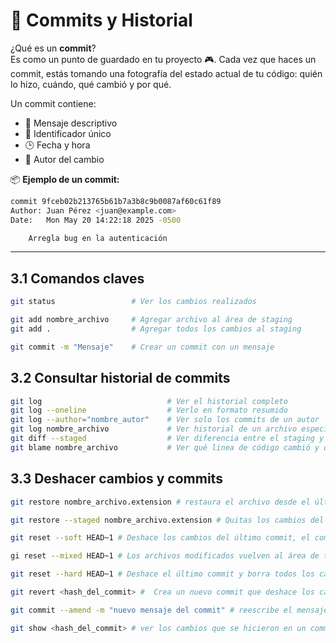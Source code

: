 # 🧱 Commits y Historial

¿Qué es un **commit**?  
Es como un punto de guardado en tu proyecto 🎮. Cada vez que haces un commit, estás tomando una fotografía del estado actual de tu código: quién lo hizo, cuándo, qué cambió y por qué.

Un commit contiene:

- 📝 Mensaje descriptivo
- 🔑 Identificador único
- 🕒 Fecha y hora
- 👤 Autor del cambio

📦 **Ejemplo de un commit:**
```bash
commit 9fceb02b213765b61b7a3b8c9b0087af60c61f89
Author: Juan Pérez <juan@example.com>
Date:   Mon May 20 14:22:18 2025 -0500

    Arregla bug en la autenticación
```
---

## 3.1 Comandos claves
```bash
git status                 # Ver los cambios realizados

git add nombre_archivo     # Agregar archivo al área de staging
git add .                  # Agregar todos los cambios al staging

git commit -m "Mensaje"    # Crear un commit con un mensaje


```
## 3.2 Consultar historial de commits
```bash
git log                            # Ver el historial completo
git log --oneline                  # Verlo en formato resumido
git log --author="nombre_autor"    # Ver solo los commits de un autor
git log nombre_archivo             # Ver historial de un archivo específico
git diff --staged                  # Ver diferencia entre el staging y último commit
git blame nombre_archivo           # Ver qué linea de código cambió y quién la modificó
```

## 3.3 Deshacer cambios y commits
```bash
git restore nombre_archivo.extension # restaura el archivo desde el último commit, borra los cambios que aún no han sido añadidos con git add.

git restore --staged nombre_archivo.extension # Quitas los cambios del área del staging.

git reset --soft HEAD~1 # Deshace los cambios del último commit, el commit desaparece regresando al commit anterior, pero los cambios de este se mantienen en el staged listo hacer un commit.

gi reset --mixed HEAD~1 # Los archivos modificados vuelven al área de trabajo (working directory), y salen del staging.

git reset --hard HEAD~1 # Deshace el último commit y borra todos los cambios, pierdes el staging y las modificaciones en tu proyecto. En otras palabras, pierdes todo el último commit y regresas al anterior.

git revert <hash_del_commit> #  Crea un nuevo commit que deshace los cambios del commit que indiques. Es el más recomendado al momento de trabajar con equipos.

git commit --amend -m "nuevo mensaje del commit" # reescribe el mensaje del último commit sin cambiar su contenido.

git show <hash_del_commit> # ver los cambios que se hicieron en un commit específico
```